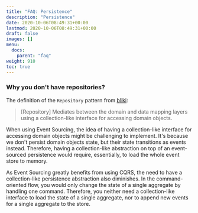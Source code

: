 ```yaml
---
title: "FAQ: Persistence"
description: "Persistence"
date: 2020-10-06T08:49:31+00:00
lastmod: 2020-10-06T08:49:31+00:00
draft: false
images: []
menu:
  docs:
    parent: "faq"
weight: 910
toc: true
---
```


### Why you don't have repositories?

The definition of the `Repository` pattern from [bliki](https://martinfowler.com/eaaCatalog/repository.html):

> [Repository] Mediates between the domain and data mapping layers using a collection-like interface for accessing domain objects.

When using Event Sourcing, the idea of having a collection-like interface for accessing domain objects might be challenging to implement. It's because we don't persist domain objects state, but their state transitions as events instead. Therefore, having a collection-like abstraction on top of an event-sourced persistence would require, essentially, to load the whole event store to memory.

As Event Sourcing greatly benefits from using CQRS, the need to have a collection-like persistence abstraction also diminishes. In the command-oriented flow, you would only change the state of a single aggregate by handling one command. Therefore, you neither need a collection-like interface to load the state of a single aggregate, nor to append new events for a single aggregate to the store.
